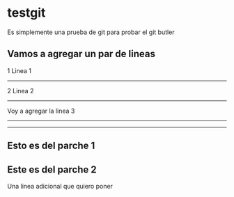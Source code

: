 # testgit
Es simplemente una prueba de git para probar el git butler

Vamos a agregar un par de lineas
---

1 Linea 1

---

2 Linea 2

---

Voy a agregar la linea 3

---

---
Esto es del parche 1
---

Este es del parche 2
---

Una linea adicional que quiero poner
